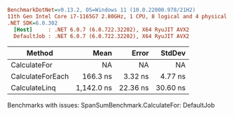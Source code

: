 ``` ini

BenchmarkDotNet=v0.13.2, OS=Windows 11 (10.0.22000.978/21H2)
11th Gen Intel Core i7-1165G7 2.80GHz, 1 CPU, 8 logical and 4 physical cores
.NET SDK=6.0.302
  [Host]     : .NET 6.0.7 (6.0.722.32202), X64 RyuJIT AVX2
  DefaultJob : .NET 6.0.7 (6.0.722.32202), X64 RyuJIT AVX2


```
|           Method |       Mean |    Error |   StdDev |
|----------------- |-----------:|---------:|---------:|
|     CalculateFor |         NA |       NA |       NA |
| CalculateForEach |   166.3 ns |  3.32 ns |  4.77 ns |
|    CalculateLinq | 1,142.0 ns | 22.36 ns | 30.60 ns |

Benchmarks with issues:
  SpanSumBenchmark.CalculateFor: DefaultJob
